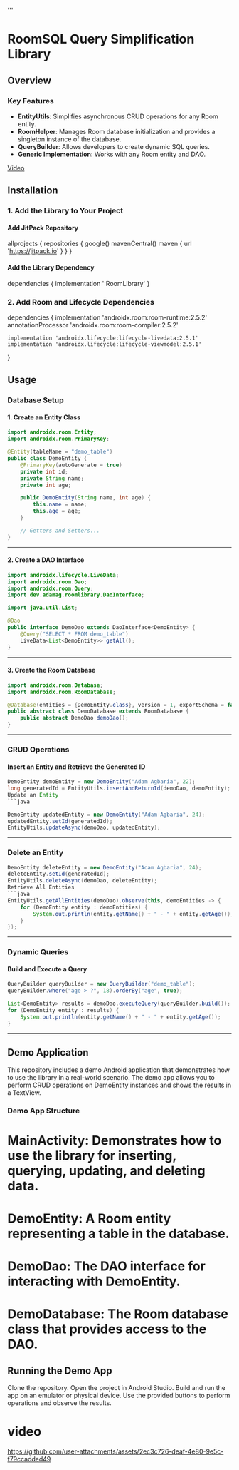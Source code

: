 '''
# RoomSQL Query Simplification Library

## Overview
### Key Features
- **EntityUtils**: Simplifies asynchronous CRUD operations for any Room entity.
- **RoomHelper**: Manages Room database initialization and provides a singleton instance of the database.
- **QueryBuilder**: Allows developers to create dynamic SQL queries.
- **Generic Implementation**: Works with any Room entity and DAO.

[Video](#video)

## Installation
### 1. Add the Library to Your Project
#### Add JitPack Repository
allprojects {
    repositories {
        google()
        mavenCentral()
        maven { url 'https://jitpack.io' }
    }
}
#### Add the Library Dependency

dependencies {
    implementation ':RoomLibrary'
}

### 2. Add Room and Lifecycle Dependencies

dependencies {
    implementation 'androidx.room:room-runtime:2.5.2'
    annotationProcessor 'androidx.room:room-compiler:2.5.2'

    implementation 'androidx.lifecycle:lifecycle-livedata:2.5.1'
    implementation 'androidx.lifecycle:lifecycle-viewmodel:2.5.1'
}

## Usage

### Database Setup

#### 1. Create an Entity Class
```java
import androidx.room.Entity;
import androidx.room.PrimaryKey;

@Entity(tableName = "demo_table")
public class DemoEntity {
    @PrimaryKey(autoGenerate = true)
    private int id;
    private String name;
    private int age;

    public DemoEntity(String name, int age) {
        this.name = name;
        this.age = age;
    }

    // Getters and Setters...
}
```

---

#### 2. Create a DAO Interface
```java
import androidx.lifecycle.LiveData;
import androidx.room.Dao;
import androidx.room.Query;
import dev.adamag.roomlibrary.DaoInterface;

import java.util.List;

@Dao
public interface DemoDao extends DaoInterface<DemoEntity> {
    @Query("SELECT * FROM demo_table")
    LiveData<List<DemoEntity>> getAll();
}
```

---

#### 3. Create the Room Database
```java
import androidx.room.Database;
import androidx.room.RoomDatabase;

@Database(entities = {DemoEntity.class}, version = 1, exportSchema = false)
public abstract class DemoDatabase extends RoomDatabase {
    public abstract DemoDao demoDao();
}
```

---

### CRUD Operations

#### Insert an Entity and Retrieve the Generated ID
```java
DemoEntity demoEntity = new DemoEntity("Adam Agbaria", 22);
long generatedId = EntityUtils.insertAndReturnId(demoDao, demoEntity);
Update an Entity
```java

DemoEntity updatedEntity = new DemoEntity("Adam Agbaria", 24);
updatedEntity.setId(generatedId);
EntityUtils.updateAsync(demoDao, updatedEntity);
```

---
### Delete an Entity
```java
DemoEntity deleteEntity = new DemoEntity("Adam Agbaria", 24);
deleteEntity.setId(generatedId);
EntityUtils.deleteAsync(demoDao, deleteEntity);
Retrieve All Entities
```java
EntityUtils.getAllEntities(demoDao).observe(this, demoEntities -> {
    for (DemoEntity entity : demoEntities) {
        System.out.println(entity.getName() + " - " + entity.getAge());
    }
});
```

---
### Dynamic Queries

#### Build and Execute a Query
```java
QueryBuilder queryBuilder = new QueryBuilder("demo_table");
queryBuilder.where("age > ?", 18).orderBy("age", true);

List<DemoEntity> results = demoDao.executeQuery(queryBuilder.build());
for (DemoEntity entity : results) {
    System.out.println(entity.getName() + " - " + entity.getAge());
}
```

---

## Demo Application
This repository includes a demo Android application that demonstrates how to use the library in a real-world scenario. The demo app allows you to perform CRUD operations on DemoEntity instances and shows the results in a TextView.

### Demo App Structure
# MainActivity: Demonstrates how to use the library for inserting, querying, updating, and deleting data.
# DemoEntity: A Room entity representing a table in the database.
# DemoDao: The DAO interface for interacting with DemoEntity.
# DemoDatabase: The Room database class that provides access to the DAO.

## Running the Demo App
Clone the repository.
Open the project in Android Studio.
Build and run the app on an emulator or physical device.
Use the provided buttons to perform operations and observe the results.

# video

https://github.com/user-attachments/assets/2ec3c726-deaf-4e80-9e5c-f79ccadded49


